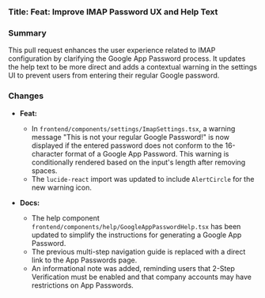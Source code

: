### Title: Feat: Improve IMAP Password UX and Help Text

### Summary

This pull request enhances the user experience related to IMAP configuration by clarifying the Google App Password process. It updates the help text to be more direct and adds a contextual warning in the settings UI to prevent users from entering their regular Google password.

### Changes

-   **Feat:**
    -   In `frontend/components/settings/ImapSettings.tsx`, a warning message "This is not your regular Google Password!" is now displayed if the entered password does not conform to the 16-character format of a Google App Password. This warning is conditionally rendered based on the input's length after removing spaces.
    -   The `lucide-react` import was updated to include `AlertCircle` for the new warning icon.

-   **Docs:**
    -   The help component `frontend/components/help/GoogleAppPasswordHelp.tsx` has been updated to simplify the instructions for generating a Google App Password.
    -   The previous multi-step navigation guide is replaced with a direct link to the App Passwords page.
    -   An informational note was added, reminding users that 2-Step Verification must be enabled and that company accounts may have restrictions on App Passwords.